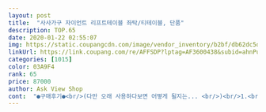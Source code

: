 ```yaml
---
layout: post 
title:  "사사가구 자이언트 리프트테이블 좌탁/티테이블, 단품" 
description: TOP.65 
date: 2020-01-22 02:55:07 
img: https://static.coupangcdn.com/image/vendor_inventory/b2bf/db62dc5d8aeb78fc54ad2347e22116ebbed7f66dcf5cfa06be212b2ef468.jpg 
linkUrl: https://link.coupang.com/re/AFFSDP?lptag=AF3600438&subid=ahnPublicAsk&pageKey=255543205&itemId=801646773&vendorItemId=5037168234&traceid=V0-113-21810efbc0b7a465 
categories: [1015] 
color: 03A9F4 
rank: 65 
price: 87000 
author: Ask View Shop 
cont:  "●구매후기●<br/>(다만 오래 사용하다보면 어떻게 될지는... <br/>)<br/>1.<br/> 모서리가 정말 에누리없이 사각이에요.<br/> 바로 나가서 보호대 사서 붙였습니다.<br/> (근데 아래는 좀 뜨네요 다리 공간 때문에.<br/>.<br/>다른 대체를 찾는 중에요)<br/>1.<br/> 위에 쓴 넓은 보관공간으로 거실이 좀 깨끗해졌어요 ㅎ<br/>2.<br/> 상판도 넓어서 아이가 이것저것 늘어놓고 공부+놀이하기에도 딱입니다.<br/><br/>2.<br/> 상판이 무겁습니다.<br/> 상판 내릴 때 확 내려가요.<br/><br/>3.<br/> 들어올렸을 때 높이가 적당합니다.<br/><br/>3인소파와 너무나도 잘어울리구 어디에 두어도 예뻐요!!!<br/>4.<br/> 컬러나 재질도 제가 기대한 그대로에요~<br/>5.<br/> 상판 올리고 내리는 것도 무겁긴 한데 스무스하게 잘 됩니다.<br/><br/>가끔 집에서 일할라치면 식탁에서 하고<br/>그러잖아도 집에서 책상 치운지 오래되어<br/>기사님 넘 친절하셨고 시간 맞춰 오셨구요.<br/><br/>내부 보관함도 넓직하니<br/>넘 좋아보인다고 말씀하시더라구요.<br/><br/>다만 배송비 관련해서 정보가 잘못 전달되어 좀 아쉬웠네요.<br/><br/>다만 아이가 있으심 조금 조심하셔야 합니다.<br/><br/>바깥에 돌아다니던 아이 교재도 한번에 몰아넣을 수 있겠구요.<br/><br/>배송 5일 걸렸구요,<br/>아이 손 꼭 조심해주세요.<br/><br/>아이도 작은 유아테이블에서 하려니 방문선생님도 불편하고... <br/><br/>아이도 정말 넘넘 좋아합니다.<br/><br/>아주 만족스럽게 쓸 수 있는 제품입니다.<br/><br/>엄청 많이 찾아봤는데<br/>위 조심 사항에도 불구하고 가성비를 생각하면<br/>이 제품으로 해결해줄 수 있겠더라구요.<br/><br/>이 제품의 제조사인 사사가구의 소파까지<br/>이 제품이 가장 상판이 넓어서 책상 용도로 그만일 것 같았습니다.<br/><br/>이 참에 한번에 구매했어요.<br/><br/>일단 생각했던것보다 너무 빠르게 도착해서<br/>저희 엄마가 방송에서 리프트업 테이블을 보시고<br/>전남인데도 수도권 만치로 후딱배송해주셔서 감동입니다!!!!! 두번째는 가격대비 상품의 품질,색상이 너무 좋아요!!!<br/>제품 자체는 아주 만족합니다!<br/>조금 아쉬운 점은 제가 힘이 센건지 받침이 떼졌는데 다시 붙이긴했는데 조금더 강하게 만들어 주시면 훨씬 좋을것같습니다!!!!<br/>좋은하루되세요~~~!<br/>중간에 올리다가 멈춰도 확 내려앉지 않고 고정되어 있어요.<br/><br/>찾아보니 이런 모든 니즈를<br/>첫번째로 놀랐어요!!!<br/>테이블 상처 없이 잘 받았습니다.<br/><br/>테이블 올리고 내리는게 불편해요.<br/> 살짝들었다가 내려야 잘 내려가고 올라올땐 잘 올라오네요.<br/> 그리고 닫을때 그냥 밀어 닫으니 꽝 소리나서 깜짝... <br/> 천천히 내려가게끔은 안 만들어졌는지 손으로 잡고 내려줘야하네요 그나마도 텅 소리 납니다.<br/> 이거 중요한데;; 당연히 부드럽게 내려간다길래 있는 기능인줄 알았어요.<br/> 걍 회사에서 쓰는거랑 똑같은거 살걸 그랬나 싶고.<br/>.<br/> 후회는 되는데 이미 왔고 생각한만큼 튼튼한 재질이니까 걍 싼맛에 쓰구 망가지면 버리렵니다.<br/> 가성비가 엄청 좋단 리뷰들 다 읽구 그런줄 알았는데 제 기준엔 걍 저렴한 값 만큼의 기능만 하네요.<br/><br/>" 
---
```

